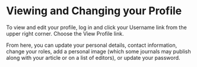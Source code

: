 # Viewing and Changing your Profile

To view and edit your profile, log in and click your Username link from the upper right corner. Choose the View Profile link. 

From here, you can update your personal details, contact information, change your roles, add a personal image (which some journals may publish along with your article or on a list of editors), or update your password.